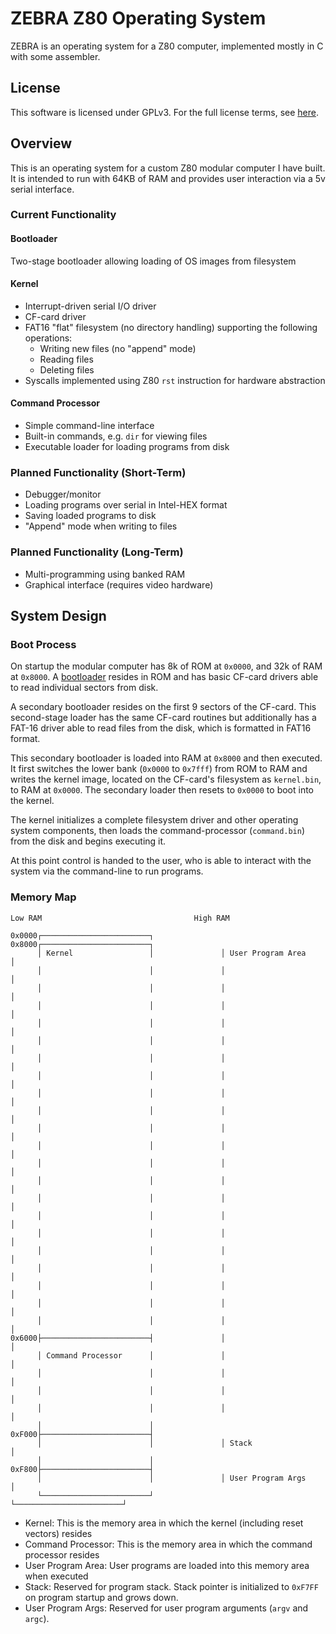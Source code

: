 # ZEBRA Z80 Operating System

ZEBRA is an operating system for a Z80 computer, implemented mostly in C with some assembler.

## License

This software is licensed under GPLv3. For the full license terms, see [here](LICENSE).

## Overview

This is an operating system for a custom Z80 modular computer I have built.
It is intended to run with 64KB of RAM and provides user interaction via a 5v serial interface.

### Current Functionality

#### Bootloader

Two-stage bootloader allowing loading of OS images from filesystem

#### Kernel

* Interrupt-driven serial I/O driver
* CF-card driver
* FAT16 "flat" filesystem (no directory handling)
  supporting the following operations:
    * Writing new files (no "append" mode)
    * Reading files
    * Deleting files
* Syscalls implemented using Z80 `rst` instruction for hardware abstraction

#### Command Processor

* Simple command-line interface
* Built-in commands, e.g. `dir` for viewing files
* Executable loader for loading programs from disk

### Planned Functionality (Short-Term)

* Debugger/monitor
* Loading programs over serial in Intel-HEX format
* Saving loaded programs to disk
* "Append" mode when writing to files

### Planned Functionality (Long-Term)

* Multi-programming using banked RAM
* Graphical interface (requires video hardware)

## System Design

### Boot Process

On startup the modular computer has 8k of ROM at `0x0000`, and 32k of RAM at `0x8000`.
A [bootloader](https://github.com/jayvalentine/z80-bootloader) resides in ROM and has basic
CF-card drivers able to read individual sectors from disk.

A secondary bootloader resides on the first 9 sectors of the CF-card. This second-stage loader
has the same CF-card routines but additionally has a FAT-16 driver able to read files from the disk,
which is formatted in FAT16 format.

This secondary bootloader is loaded into RAM at `0x8000` and then executed. It first switches the
lower bank (`0x0000` to `0x7fff`) from ROM to RAM and writes the kernel image, located on the CF-card's
filesystem as `kernel.bin`, to RAM at `0x0000`. The secondary loader then resets to `0x0000` to boot into
the kernel.

The kernel initializes a complete filesystem driver and other operating system components, then loads
the command-processor (`command.bin`) from the disk and begins executing it.

At this point control is handed to the user, who is able to interact with the system via the command-line
to run programs.

### Memory Map

~~~~
Low RAM                                  High RAM

0x0000┌────────────────────────┐         0x8000┌────────────────────────┐
      │ Kernel                 │               │ User Program Area      │
      │                        │               │                        │
      │                        │               │                        │
      │                        │               │                        │
      │                        │               │                        │
      │                        │               │                        │
      │                        │               │                        │
      │                        │               │                        │
      │                        │               │                        │
      │                        │               │                        │
      │                        │               │                        │
      │                        │               │                        │
      │                        │               │                        │
      │                        │               │                        │
      │                        │               │                        │
      │                        │               │                        │
      │                        │               │                        │
      │                        │               │                        │
      │                        │               │                        │
      │                        │               │                        │
      │                        │               │                        │
      │                        │               │                        │
0x6000├────────────────────────┤               │                        │
      │ Command Processor      │               │                        │
      │                        │               │                        │
      │                        │               │                        │
      │                        │               │                        │
      │                        │         0xF000├────────────────────────┤
      │                        │               │ Stack                  │
      │                        │         0xF800├────────────────────────┤
      │                        │               │ User Program Args      │
      └────────────────────────┘               └────────────────────────┘
~~~~

* Kernel: This is the memory area in which the kernel (including reset vectors) resides
* Command Processor: This is the memory area in which the command processor resides
* User Program Area: User programs are loaded into this memory area when executed
* Stack: Reserved for program stack. Stack pointer is initialized to `0xF7FF` on program startup and grows down.
* User Program Args: Reserved for user program arguments (`argv` and `argc`).
